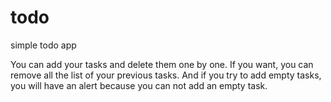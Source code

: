 # todo
simple todo app

You can add your tasks and delete them one by one. If you want, you can remove all the list of your previous tasks. And if you try to add empty tasks, you will have an alert because you can not add an empty task.
